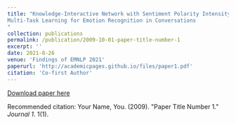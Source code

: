 ```yaml
---
title: "Knowledge-Interactive Network with Sentiment Polarity Intensity-Aware
Multi-Task Learning for Emotion Recognition in Conversations
"
collection: publications
permalink: /publication/2009-10-01-paper-title-number-1
excerpt: ''
date: 2021-8-26
venue: 'Findings of EMNLP 2021'
paperurl: 'http://academicpages.github.io/files/paper1.pdf'
citation: 'Co-first Author'
---
```


[Download paper here](http://academicpages.github.io/files/paper1.pdf)

Recommended citation: Your Name, You. (2009). "Paper Title Number 1." <i>Journal 1</i>. 1(1).
